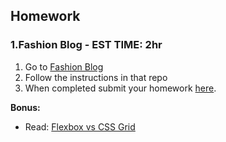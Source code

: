 ## Homework

### 1.Fashion Blog - EST TIME: 2hr

1. Go to [Fashion Blog](./fashion-blog/)
2. Follow the instructions in that repo
3. When completed submit your homework [here](https://forms.gle/uQQDM4nMB6yWwhAp7). 

**Bonus:**

- Read: [Flexbox vs CSS Grid](https://tutorialzine.com/2017/03/css-grid-vs-flexbox)


